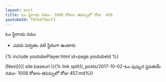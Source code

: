 ```yaml
---
layout: post
title: ఓం స్థిరాయ నమః- 1008 రోజుల తపస్సులో రోజు  458
youtubeId: T8fokT9arCI
---
```

 
 
 ఓం స్థిరాయ నమః  
 
 -  ఎవరు పర్వతం వలె స్థిరంగా ఉంటారు 
 
  
 
  
 
 
 
 
 
 


{% include youtubePlayer.html id=page.youtubeId %}
 
[Next]({{ site.baseurl }}{% link  split1/_posts/2017-10-02-ఓం పుష్కర స్తపతయే నమః- 1008 రోజుల తపస్సులో రోజు  457.md%})
 

